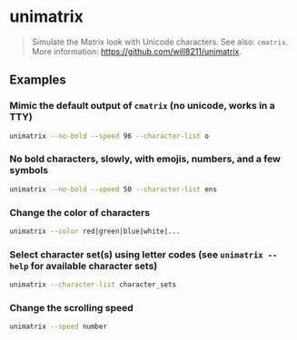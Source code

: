 # unimatrix

> Simulate the Matrix look with Unicode characters. See also: `cmatrix`. More information: <https://github.com/will8211/unimatrix>.

## Examples

### Mimic the default output of `cmatrix` (no unicode, works in a TTY)

```bash
unimatrix --no-bold --speed 96 --character-list o
```

### No bold characters, slowly, with emojis, numbers, and a few symbols

```bash
unimatrix --no-bold --speed 50 --character-list ens
```

### Change the color of characters

```bash
unimatrix --color red|green|blue|white|...
```

### Select character set(s) using letter codes (see `unimatrix --help` for available character sets)

```bash
unimatrix --character-list character_sets
```

### Change the scrolling speed

```bash
unimatrix --speed number
```
